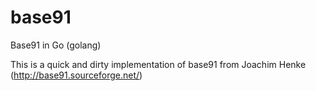 # base91
Base91 in Go (golang)

This is a quick and dirty implementation of base91 from Joachim Henke (http://base91.sourceforge.net/)
